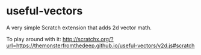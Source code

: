 # useful-vectors
A very simple Scratch extension that adds 2d vector math.

To play around with it: http://scratchx.org/?url=https://themonsterfromthedeep.github.io/useful-vectors/v2d.js#scratch
